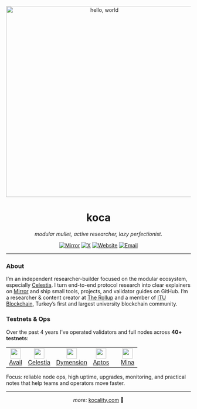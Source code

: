 <div align="center">
  <img src="https://media1.giphy.com/media/v1.Y2lkPTc5MGI3NjExeDd2a28wbWJncnJoeDNid2R4d3NkYnBubWRqNDBjMXpkZ216ZHpoOCZlcD12MV9pbnRlcm5hbF9naWZfYnlfaWQmY3Q9Zw/bi6RQ5x3tqoSI/giphy.webp" width="520" alt="hello, world" />
</div>

<h1 align="center">koca</h1>
<p align="center"><i>modular mullet, active researcher, lazy perfectionist.</i></p>

<p align="center">
  <a href="https://mirror.xyz/kocality.eth"><img alt="Mirror" src="https://img.shields.io/badge/Mirror-121212?style=for-the-badge&logo=ghost&logoColor=white"></a>
  <a href="https://x.com/kkocality"><img alt="X" src="https://img.shields.io/badge/X-121212?style=for-the-badge&logo=x&logoColor=white"></a>
  <a href="https://kocality.com"><img alt="Website" src="https://img.shields.io/badge/Website-121212?style=for-the-badge&logo=vercel&logoColor=white"></a>
  <a href="mailto:contact@kocality.com"><img alt="Email" src="https://img.shields.io/badge/Email-121212?style=for-the-badge&logo=gmail&logoColor=white"></a>
</p>

---

### About
I’m an independent researcher-builder focused on the modular ecosystem, especially <a href="https://celestia.org">Celestia</a>. I turn end-to-end protocol research into clear explainers on <a href="https://mirror.xyz/kocality.eth">Mirror</a> and ship small tools, projects, and validator guides on GitHub. I’m a researcher & content creator at <a href="https://therollup.co/">The Rollup</a> and a member of <a href="https://x.com/ITUblockchain">ITU Blockchain</a>, Turkey’s first and largest university blockchain community.

### Testnets & Ops
Over the past 4 years I’ve operated validators and full nodes across **40+ testnets**:

<table>
  <tr>
    <td align="center">
      <a href="https://www.availproject.org/">
        <img src="https://www.availproject.org/favicon.ico" width="28"><br/>Avail
      </a>
    </td>
    <td align="center">
      <a href="https://celestia.org/">
        <img src="https://celestia.org/favicon.ico" width="28"><br/>Celestia
      </a>
    </td>
    <td align="center">
      <a href="https://dymension.xyz/">
        <img src="https://dymension.xyz/favicon.ico" width="28"><br/>Dymension
      </a>
    </td>
    <td align="center">
      <a href="https://aptosfoundation.org/">
        <img src="https://aptosfoundation.org/favicon.ico" width="28"><br/>Aptos
      </a>
    </td>
    <td align="center">
    <td align="center">
      <a href="https://minaprotocol.com/">
        <img src="https://minaprotocol.com/favicon.ico" width="28"><br/>Mina
      </a>
    </td>
  </tr>
</table>

Focus: reliable node ops, high uptime, upgrades, monitoring, and practical notes that help teams and operators move faster.

---

<p align="center"><i>more:</i> <a href="https://kocality.com">kocality.com</a> 💜</p>
